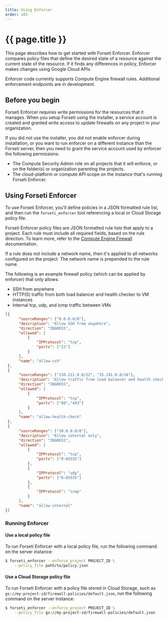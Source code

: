 ```yaml
---
title: Using Enforcer
order: 103
---
```

# {{ page.title }}

This page describes how to get started with Forseti Enforcer. Enforcer
compares policy files that define the desired state of a resource
against the current state of the resource. If it finds any differences in
policy, Enforcer makes changes using Google Cloud APIs.

Enforcer code currently supports Compute Engine firewall rules.
Additional enforcement endpoints are in development.

## Before you begin

Forseti Enforcer requires write permissions for the resources that it manages.
When you setup Forseti using the installer, a service account is created and
granted write access to update firewalls on any project in your organization.

If you did not use the installer, you did not enable enforcer during
installation, or you want to run enforcer on a different instance than the
Forseti server, then you need to grant the service account used by enforcer
the following permissions:

  - The Compute Security Admin role on all projects that it will enforce, or on
    the folder(s) or organization parenting the projects.
  - The cloud-platform or compute API scope on the instance that's running
    Forseti Enforcer.

## Using Forseti Enforcer
To use Forseti Enforcer, you'll define policies in a JSON formatted rule list,
and then run the `forseti_enforcer` tool referencing a local or Cloud Storage
policy file.

Forseti Enforcer policy files are JSON formatted rule lists that apply to a
project. Each rule must include all required fields, based on the rule
direction. To learn more, refer to the
[Compute Engine Firewall](https://cloud.google.com/vpc/docs/firewalls#gcp_firewall_rule_summary_table)
documentation.

If a rule does not include a network name, then it's applied to all networks
configured on the project. The network name is prepended to the rule name.

The following is an example firewall policy (which can be applied by enforcer)
that only allows:
  * SSH from anywhere
  * HTTP(S) traffic from both load balancer and health checker to VM instances
  * Internal tcp, udp, and icmp traffic between VMs

  ```json
  [{
        "sourceRanges": ["0.0.0.0/0"],
        "description": "Allow SSH from anywhere",
        "direction": "INGRESS",
        "allowed": [
            {
                "IPProtocol": "tcp",
                "ports": ["22"]
            }
        ],
        "name": "allow-ssh"
   },
   {
        "sourceRanges": ["130.211.0.0/22", "35.191.0.0/16"],
        "description": "Allow traffic from load balancer and health checks to reach VM instances",
        "direction": "INGRESS",
        "allowed": [
            {
                "IPProtocol": "tcp",
                "ports": ["80","443"]
            }
        ],
        "name": "allow-health-check"
   },
   {
        "sourceRanges": ["10.0.0.0/8"],
        "description": "Allow internal only",
        "direction": "INGRESS",
        "allowed": [
            {
                "IPProtocol": "tcp",
                "ports": ["0-65535"]
            },
            {
                "IPProtocol": "udp",
                "ports": ["0-65535"]
            },
            {
                "IPProtocol": "icmp"
            }
        ],
        "name": "allow-internal"
  }]
  ```

### Running Enforcer

#### Use a local policy file

To run Forseti Enforcer with a local policy file, run the following command on
the server instance:

  ```bash
  $ forseti_enforcer --enforce_project PROJECT_ID \
      --policy_file path/to/policy.json
  ```

#### Use a Cloud Storage policy file

To run Forseti Enforcer with a policy file stored in Cloud Storage,
such as `gs://my-project-id/firewall-policies/default.json`, run the following
command on the server instance:

  ```bash
  $ forseti_enforcer --enforce_project PROJECT_ID \
      --policy_file gs://my-project-id/firewall-policies/default.json
  ```
